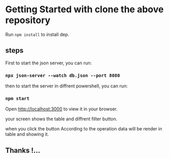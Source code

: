 # Getting Started with clone the above repository

 Run `npm install` to install dep.

## steps 

First to start the json server, you can run:

### `npx json-server --watch db.json --port 8080`

then to start the server in diffrent powershell, you can run:

### `npm start`
Open [http://localhost:3000](http://localhost:3000) to view it in your browser.

your screen shows the table and diffrent filter button.

when you click the button 
According to the operation data will be render in table and showing it.

## Thanks !...
